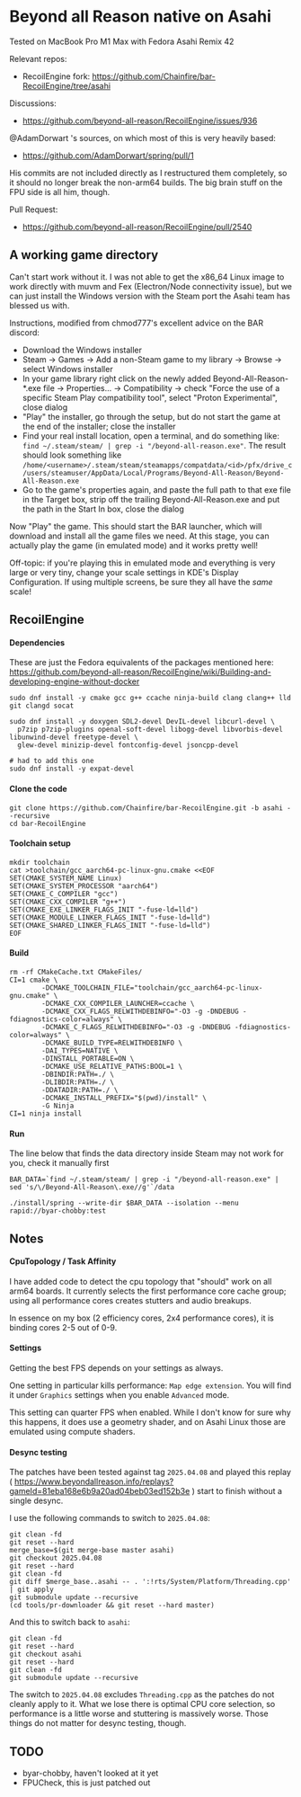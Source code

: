 # Beyond all Reason native on Asahi

Tested on MacBook Pro M1 Max with Fedora Asahi Remix 42

Relevant repos:

- RecoilEngine fork: https://github.com/Chainfire/bar-RecoilEngine/tree/asahi

Discussions:

- https://github.com/beyond-all-reason/RecoilEngine/issues/936

@AdamDorwart 's sources, on which most of this is very heavily based:

- https://github.com/AdamDorwart/spring/pull/1

His commits are not included directly as I restructured them completely,
so it should no longer break the non-arm64 builds. The big brain stuff
on the FPU side is all him, though.

Pull Request:

- https://github.com/beyond-all-reason/RecoilEngine/pull/2540

## A working game directory

Can't start work without it. I was not able to get the x86_64 Linux image to work directly with muvm and Fex (Electron/Node connectivity issue), but we can just install the Windows version with the Steam port the Asahi team has blessed us with.

Instructions, modified from chmod777's excellent advice on the BAR discord:

- Download the Windows installer
- Steam -> Games -> Add a non-Steam game to my library -> Browse -> select Windows installer
- In your game library right click on the newly added Beyond-All-Reason-*.exe file -> Properties... -> Compatibility -> check "Force the use of a specific Steam Play compatibility tool", select "Proton Experimental", close dialog
- "Play" the installer, go through the setup, but do not start the game at the end of the installer; close the installer
- Find your real install location, open a terminal, and do something like: `find ~/.steam/steam/ | grep -i "/beyond-all-reason.exe"`. The result should look something like `/home/<username>/.steam/steam/steamapps/compatdata/<id>/pfx/drive_c/users/steamuser/AppData/Local/Programs/Beyond-All-Reason/Beyond-All-Reason.exe`
- Go to the game's properties again, and paste the full path to that exe file in the Target box, strip off the trailing Beyond-All-Reason.exe and put the path in the Start In box, close the dialog

Now "Play" the game. This should start the BAR launcher, which will download and install all the game files we need. At this stage, you can actually play the game (in emulated mode) and it works pretty well!

Off-topic: if you're playing this in emulated mode and everything is very large or very tiny, change your scale settings in KDE's Display Configuration. If using multiple screens, be sure they all have the *same* scale!

## RecoilEngine

#### Dependencies

These are just the Fedora equivalents of the packages mentioned here: https://github.com/beyond-all-reason/RecoilEngine/wiki/Building-and-developing-engine-without-docker

```
sudo dnf install -y cmake gcc g++ ccache ninja-build clang clang++ lld git clangd socat

sudo dnf install -y doxygen SDL2-devel DevIL-devel libcurl-devel \
  p7zip p7zip-plugins openal-soft-devel libogg-devel libvorbis-devel libunwind-devel freetype-devel \
  glew-devel minizip-devel fontconfig-devel jsoncpp-devel

# had to add this one
sudo dnf install -y expat-devel
```

#### Clone the code

```
git clone https://github.com/Chainfire/bar-RecoilEngine.git -b asahi --recursive
cd bar-RecoilEngine
```

#### Toolchain setup

```
mkdir toolchain
cat >toolchain/gcc_aarch64-pc-linux-gnu.cmake <<EOF
SET(CMAKE_SYSTEM_NAME Linux)
SET(CMAKE_SYSTEM_PROCESSOR "aarch64")
SET(CMAKE_C_COMPILER "gcc")
SET(CMAKE_CXX_COMPILER "g++")
SET(CMAKE_EXE_LINKER_FLAGS_INIT "-fuse-ld=lld")
SET(CMAKE_MODULE_LINKER_FLAGS_INIT "-fuse-ld=lld")
SET(CMAKE_SHARED_LINKER_FLAGS_INIT "-fuse-ld=lld")
EOF
```

#### Build

```
rm -rf CMakeCache.txt CMakeFiles/
CI=1 cmake \
        -DCMAKE_TOOLCHAIN_FILE="toolchain/gcc_aarch64-pc-linux-gnu.cmake" \
        -DCMAKE_CXX_COMPILER_LAUNCHER=ccache \
        -DCMAKE_CXX_FLAGS_RELWITHDEBINFO="-O3 -g -DNDEBUG -fdiagnostics-color=always" \
        -DCMAKE_C_FLAGS_RELWITHDEBINFO="-O3 -g -DNDEBUG -fdiagnostics-color=always" \
        -DCMAKE_BUILD_TYPE=RELWITHDEBINFO \
        -DAI_TYPES=NATIVE \
        -DINSTALL_PORTABLE=ON \
        -DCMAKE_USE_RELATIVE_PATHS:BOOL=1 \
        -DBINDIR:PATH=./ \
        -DLIBDIR:PATH=./ \
        -DDATADIR:PATH=./ \
        -DCMAKE_INSTALL_PREFIX="$(pwd)/install" \
        -G Ninja
CI=1 ninja install
```

#### Run

The line below that finds the data directory inside Steam may not work for you, check it manually first

```
BAR_DATA=`find ~/.steam/steam/ | grep -i "/beyond-all-reason.exe" | sed 's/\/Beyond-All-Reason\.exe//g'`/data

./install/spring --write-dir $BAR_DATA --isolation --menu rapid://byar-chobby:test
```

## Notes

#### CpuTopology / Task Affinity

I have added code to detect the cpu topology that "should" work on all arm64 boards. It currently selects
the first performance core cache group; using all performance cores creates stutters and audio breakups.

In essence on my box (2 efficiency cores, 2x4 performance cores), it is binding cores 2-5 out of 0-9.

#### Settings

Getting the best FPS depends on your settings as always.

One setting in particular kills performance: `Map edge extension`. You will find it under
`Graphics` settings when you enable `Advanced` mode.

This setting can quarter FPS when enabled. While I don't know for sure why this happens,
it does use a geometry shader, and on Asahi Linux those are emulated using compute shaders.

#### Desync testing

The patches have been tested against tag `2025.04.08` and played this replay 
( https://www.beyondallreason.info/replays?gameId=81eba168e6b9a20ad04beb03ed152b3e )
start to finish without a single desync.

I use the following commands to switch to `2025.04.08`:

```
git clean -fd
git reset --hard
merge_base=$(git merge-base master asahi)
git checkout 2025.04.08
git reset --hard
git clean -fd
git diff $merge_base..asahi -- . ':!rts/System/Platform/Threading.cpp' | git apply
git submodule update --recursive
(cd tools/pr-downloader && git reset --hard master)
```

And this to switch back to `asahi`:

```
git clean -fd
git reset --hard
git checkout asahi
git reset --hard
git clean -fd
git submodule update --recursive
```

The switch to `2025.04.08` excludes `Threading.cpp` as the patches do not cleanly
apply to it. What we lose there is optimal CPU core selection, so performance is a
little worse and stuttering is massively worse. Those things do not matter for
desync testing, though.

## TODO

- byar-chobby, haven't looked at it yet
- FPUCheck, this is just patched out

